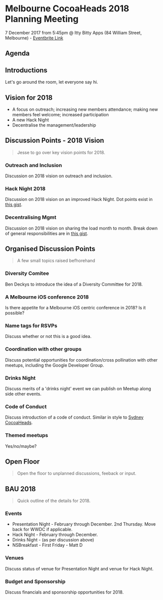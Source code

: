 # Melbourne CocoaHeads 2018 Planning Meeting

7 December 2017 from 5:45pm @ Itty Bitty Apps (84 William Street, Melbourne) - [Eventbrite Link][3]

## Agenda

## Introductions

Let's go around the room, let everyone say hi.

## Vision for 2018

- A focus on outreach; increasing new members attendance; making new members feel welcome; increased participation
- A new Hack Night
- Decentralise the management/leadership

## Discussion Points - 2018 Vision

> Jesse to go over key vision points for 2018.

### Outreach and Inclusion

Discussion on 2018 vision on outreach and inclusion.

### Hack Night 2018

Discussion on 2018 vision on an improved Hack Night. Dot points exist in [this gist][1].

### Decentralising Mgmt

Discussion on 2018 vision on sharing the load month to month. Break down of general responsibilities are in [this gist][1].

## Organised Discussion Points

> A few small topics raised befhorehand 

### Diversity Comitee

Ben Deckys to introduce the idea of a Diversity Committee for 2018.

### A Melbourne iOS conference 2018

Is there appetite for a Melbourne iOS centric conference in 2018? Is it possible?

### Name tags for RSVPs

Discuss whether or not this is a good idea.

### Coordination with other groups

Discuss potential opportunities for coordination/cross pollination with other meetups, including the Google Developer Group.

### Drinks Night

Discuss merits of a 'drinks night' event we can publish on Meetup along side other events.

### Code of Conduct

Discuss introduction of a code of conduct. Similar in style to [Sydney CocoaHeads][2].

### Themed meetups

Yes/no/maybe?

## Open Floor

> Open the floor to unplanned discussions, feeback or input.

## BAU 2018

> Quick outline of the details for 2018.

### Events

- Presentation Night - February through December. 2nd Thursday. Move back for WWDC if applicable.
- Hack Night - February through December.
- Drinks Night - (as per discussion above)
- NSBreakfast - First Friday - Matt D

### Venues

Discuss status of venue for Presentation Night and venue for Hack Night.

### Budget and Sponsorship

Discuss financials and sponsorship opportunities for 2018.


[1]: https://gist.github.com/jessedc/3ae72609e53c0dc627711494d72bbfc0
[2]: http://www.sydneycocoaheads.com/policies/#code_of_conduct
[3]: https://www.eventbrite.com.au/e/melbourne-coocaheads-2018-planning-session-tickets-40313078503
